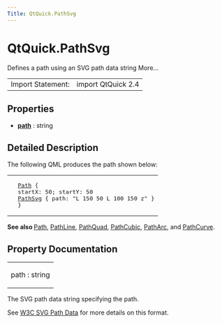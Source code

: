 ```yaml
---
Title: QtQuick.PathSvg
---
```


# QtQuick.PathSvg

<span class="subtitle"></span>
<!-- $$$PathSvg-brief -->
<p>Defines a path using an SVG path data string More...</p>
<!-- @@@PathSvg -->
<table class="alignedsummary">
<tr><td class="memItemLeft rightAlign topAlign"> Import Statement:</td><td class="memItemRight bottomAlign"> import QtQuick 2.4</td></tr></table><ul>
</ul>
<h2 id="properties">Properties</h2>
<ul>
<li class="fn"><b><b><a href="#path-prop">path</a></b></b> : string</li>
</ul>
<!-- $$$PathSvg-description -->
<h2 id="details">Detailed Description</h2>
</p>
<p>The following QML produces the path shown below:</p>
<table class="generic">
<tr valign="top"><td ><p class="centerAlign"><img src="https://developer.ubuntu.com/static/devportal_uploaded/f7503150-9f5a-450d-9df5-2fc27d11f1be-../QtQuick.PathSvg/images/declarative-pathsvg.png" alt="" /></p></td><td ><pre class="qml"><span class="type"><a href="QtQuick.Path.md">Path</a></span> {
<span class="name">startX</span>: <span class="number">50</span>; <span class="name">startY</span>: <span class="number">50</span>
<span class="type"><a href="index.html">PathSvg</a></span> { <span class="name">path</span>: <span class="string">&quot;L 150 50 L 100 150 z&quot;</span> }
}</pre>
</td></tr>
</table>
<p><b>See also </b><a href="QtQuick.Path.md">Path</a>, <a href="QtQuick.PathLine.md">PathLine</a>, <a href="QtQuick.PathQuad.md">PathQuad</a>, <a href="QtQuick.PathCubic.md">PathCubic</a>, <a href="QtQuick.PathArc.md">PathArc</a>, and <a href="QtQuick.PathCurve.md">PathCurve</a>.</p>
<!-- @@@PathSvg -->
<h2>Property Documentation</h2>
<!-- $$$path -->
<table class="qmlname"><tr valign="top" id="path-prop"><td class="tblQmlPropNode"><p><span class="name">path</span> : <span class="type">string</span></p></td></tr></table><p>The SVG path data string specifying the path.</p>
<p>See <a href="http://www.w3.org/TR/SVG/paths.html#PathData">W3C SVG Path Data</a> for more details on this format.</p>
<!-- @@@path -->
<br/>
